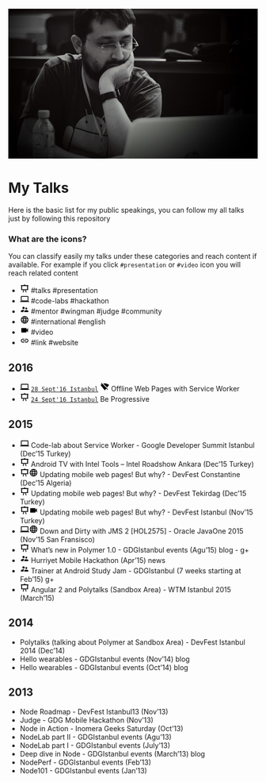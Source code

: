![](me.jpg?raw=true)

# My Talks

Here is the basic list for my public speakings, you can follow my all talks just by following this repository

### What are the icons?

You can classify easily my talks under these categories and reach content if available. 
For example if you click `#presentation` or `#video` icon you will reach related content

* ![](icons/talk.png?raw=true) #talks #presentation
* ![](icons/lab.png?raw=true) #code-labs #hackathon
* ![](icons/supervisor.png?raw=true) #mentor #wingman #judge #community
* ![](icons/international.png?raw=true) #international #english
* ![](icons/video.png?raw=true) #video
* ![](icons/link.png?raw=true) #link #website

## 2016
* ![](icons/lab.png?raw=true) [`28 Sept'16 Istanbul`](https://events.withgoogle.com/google-progressive-web-apps-summit-istanbul/) ![](icons/wifi_off.png?raw=true) Offline Web Pages with Service Worker
* ![](icons/talk.png?raw=true) [`24 Sept'16 Istanbul`](http://www.meetup.com/GDGIstanbul/events/233372419/) Be Progressive

## 2015
* ![](icons/lab.png?raw=true) Code-lab about Service Worker - Google Developer Summit Istanbul (Dec’15 Turkey)
* ![](icons/talk.png?raw=true) Android TV with Intel Tools – Intel Roadshow Ankara (Dec’15 Turkey)
* ![](icons/talk.png?raw=true)![](icons/international.png?raw=true) Updating mobile web pages! But why? - DevFest Constantine (Dec’15 Algeria)
* ![](icons/talk.png?raw=true) Updating mobile web pages! But why? - DevFest Tekirdag (Dec’15 Turkey)
* ![](icons/talk.png?raw=true)![](icons/video.png?raw=true) Updating mobile web pages! But why? - DevFest Istanbul (Nov’15 Turkey)
* ![](icons/lab.png?raw=true)![](icons/international.png?raw=true) Down and Dirty with JMS 2 [HOL2575] - Oracle JavaOne 2015 (Nov’15 San Fransisco) 
* ![](icons/talk.png?raw=true) What’s new in Polymer 1.0 -  GDGIstanbul events (Agu’15) blog - g+
* ![](icons/supervisor.png?raw=true)  Hurriyet Mobile Hackathon (Apr’15) news
* ![](icons/supervisor.png?raw=true) Trainer at Android Study Jam - GDGIstanbul (7 weeks starting at Feb’15) g+
* ![](icons/talk.png?raw=true) Angular 2 and Polytalks (Sandbox Area) - WTM Istanbul 2015 (March’15)

## 2014
* Polytalks (talking about Polymer at Sandbox Area) - DevFest Istanbul 2014 (Dec’14)
* Hello wearables - GDGIstanbul events (Nov’14) blog
* Hello wearables - GDGIstanbul events (Oct’14) blog

## 2013
* Node Roadmap - DevFest Istanbul13 (Nov’13)
* Judge - GDG Mobile Hackathon (Nov’13)
* Node in Action - Inomera Geeks Saturday (Oct’13)
* NodeLab part II - GDGIstanbul events (Agu’13)
* NodeLab part I - GDGIstanbul events (July’13)
* Deep dive in Node - GDGIstanbul events (March’13) blog
* NodePerf - GDGIstanbul events (Feb’13) 
* Node101 - GDGIstanbul events (Jan’13)